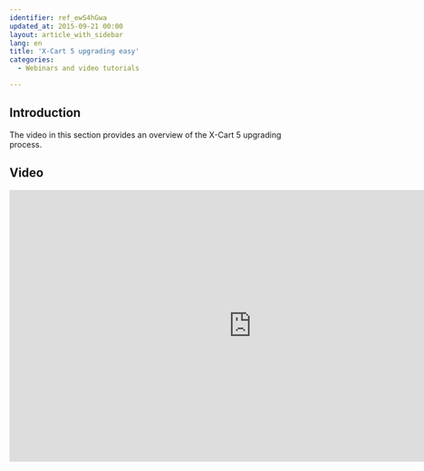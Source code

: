 ```yaml
---
identifier: ref_ewS4hGwa
updated_at: 2015-09-21 00:00
layout: article_with_sidebar
lang: en
title: 'X-Cart 5 upgrading easy'
categories:
  - Webinars and video tutorials

---
```



## Introduction

The video in this section provides an overview of the X-Cart 5 upgrading process.

## Video

<iframe class="youtube-player" type="text/html" style="width: 853px; height: 480px" src="https://www.youtube.com/embed/1108YUZWsmc" frameborder="0"></iframe>